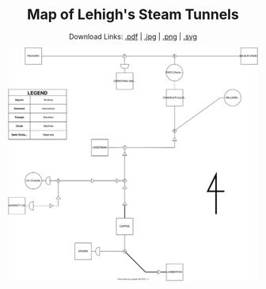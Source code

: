 <h1 align="center">Map of Lehigh's Steam Tunnels</h1>
<p align="center">
  Download Links:
    <a href="https://github.com/shun-ueda/lehigh-steam-tunnel/raw/main/export/diagram.pdf">.pdf</a> 
    | <a href="https://github.com/shun-ueda/lehigh-steam-tunnel/raw/main/export/diagram.jpg">.jpg</a> 
    | <a href="https://github.com/shun-ueda/lehigh-steam-tunnel/raw/main/export/diagram.png">.png</a>
    | <a href="https://github.com/shun-ueda/lehigh-steam-tunnel/raw/main/export/diagram.svg">.svg</a>
</p>
<p align="center">
  <img src="https://raw.githubusercontent.com/shun-ueda/lehigh-steam-tunnel/main/export/diagram.svg" />
</p>
